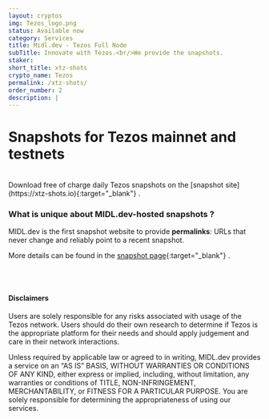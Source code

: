 ```yaml
---
layout: cryptos
img: Tezos_logo.png
status: Available now
category: Services
title: Midl.dev - Tezos Full Node
subTitle: Innovate with Tezos.<br/>We provide the snapshots.
staker: 
short_title: xtz-shots
crypto_name: Tezos
permalink: /xtz-shots/
order_number: 2
description: | 
---
```


# Snapshots for Tezos mainnet and testnets
<br>
Download free of charge daily Tezos snapshots on the [snapshot site](https://xtz-shots.io){:target="_blank"} .

<br>

### What is unique about MIDL.dev-hosted snapshots ?

MIDL.dev is the first snapshot website to provide **permalinks**: URLs that never change and reliably point to a recent snapshot.


More details can be found in the [snapshot page](https://mainnet.xtz-shots.io){:target="_blank"} .

<br>
<br>

#### Disclaimers

Users are solely responsible for any risks associated with usage of the Tezos network. Users should do their own research to determine if Tezos is the appropriate platform for their needs and should apply judgement and care in their network interactions.

Unless required by applicable law or agreed to in writing, MIDL.dev provides a service on an “AS IS” BASIS, WITHOUT WARRANTIES OR CONDITIONS OF ANY KIND, either express or implied, including, without limitation, any warranties or conditions of TITLE, NON-INFRINGEMENT, MERCHANTABILITY, or FITNESS FOR A PARTICULAR PURPOSE. You are solely responsible for determining the appropriateness of using our services.
